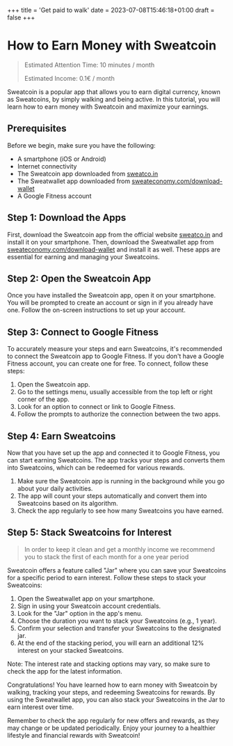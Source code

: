 +++
title = 'Get paid to walk'
date = 2023-07-08T15:46:18+01:00
draft = false
+++


# How to Earn Money with Sweatcoin
> Estimated Attention Time: 10 minutes / month
>
> Estimated Income: 0.1€ / month

Sweatcoin is a popular app that allows you to earn digital currency, known as Sweatcoins, by simply walking and being active. In this tutorial, you will learn how to earn money with Sweatcoin and maximize your earnings.

## Prerequisites

Before we begin, make sure you have the following:

- A smartphone (iOS or Android)
- Internet connectivity
- The Sweatcoin app downloaded from [sweatco.in](https://sweatco.in/)
- The Sweatwallet app downloaded from [sweateconomy.com/download-wallet](https://sweateconomy.com/download-wallet)
- A Google Fitness account

## Step 1: Download the Apps

First, download the Sweatcoin app from the official website [sweatco.in](https://sweatco.in/) and install it on your smartphone. Then, download the Sweatwallet app from [sweateconomy.com/download-wallet](https://sweateconomy.com/download-wallet) and install it as well. These apps are essential for earning and managing your Sweatcoins.

## Step 2: Open the Sweatcoin App

Once you have installed the Sweatcoin app, open it on your smartphone. You will be prompted to create an account or sign in if you already have one. Follow the on-screen instructions to set up your account.

## Step 3: Connect to Google Fitness

To accurately measure your steps and earn Sweatcoins, it's recommended to connect the Sweatcoin app to Google Fitness. If you don't have a Google Fitness account, you can create one for free. To connect, follow these steps:

1. Open the Sweatcoin app.
2. Go to the settings menu, usually accessible from the top left or right corner of the app.
3. Look for an option to connect or link to Google Fitness.
4. Follow the prompts to authorize the connection between the two apps.

## Step 4: Earn Sweatcoins

Now that you have set up the app and connected it to Google Fitness, you can start earning Sweatcoins. The app tracks your steps and converts them into Sweatcoins, which can be redeemed for various rewards.

1. Make sure the Sweatcoin app is running in the background while you go about your daily activities.
2. The app will count your steps automatically and convert them into Sweatcoins based on its algorithm.
3. Check the app regularly to see how many Sweatcoins you have earned.

## Step 5: Stack Sweatcoins for Interest
> In order to keep it clean and get a monthly income we recommend you to stack the first of each month for a one year period

Sweatcoin offers a feature called "Jar" where you can save your Sweatcoins for a specific period to earn interest. Follow these steps to stack your Sweatcoins:

1. Open the Sweatwallet app on your smartphone.
2. Sign in using your Sweatcoin account credentials.
3. Look for the "Jar" option in the app's menu.
4. Choose the duration you want to stack your Sweatcoins (e.g., 1 year).
5. Confirm your selection and transfer your Sweatcoins to the designated jar.
6. At the end of the stacking period, you will earn an additional 12% interest on your stacked Sweatcoins.

Note: The interest rate and stacking options may vary, so make sure to check the app for the latest information.

Congratulations! You have learned how to earn money with Sweatcoin by walking, tracking your steps, and redeeming Sweatcoins for rewards. By using the Sweatwallet app, you can also stack your Sweatcoins in the Jar to earn interest over time.

Remember to check the app regularly for new offers and rewards, as they may change or be updated periodically. Enjoy your journey to a healthier lifestyle and financial rewards with Sweatcoin!
